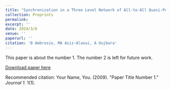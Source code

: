 ```yaml
---
title: "Synchronization in a Three Level Network of All-to-All Quasi-Periodically Forced Hodgkin-Huxley Reaction-Diffusion Equations"
collection: Preprints
permalink:
excerpt: ''
date: 2024/3/6
venue: ''
paperurl: ''
citation: 'B Ambrosio, MA Aziz-Alaoui, A Oujbara'
---
```

This paper is about the number 1. The number 2 is left for future work.

[Download paper here](http://academicpages.github.io/files/paper1.pdf)

Recommended citation: Your Name, You. (2009). "Paper Title Number 1." <i>Journal 1</i>. 1(1).
